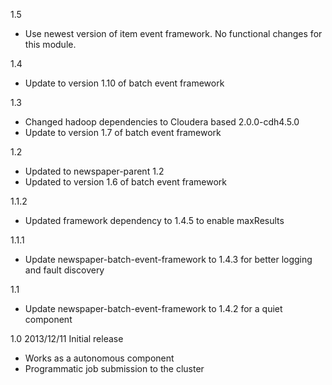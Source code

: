 1.5
* Use newest version of item event framework. No functional changes for this module.

1.4
* Update to version 1.10 of batch event framework

1.3
* Changed hadoop dependencies to Cloudera based 2.0.0-cdh4.5.0 
* Update to version 1.7 of batch event framework

1.2
* Updated to newspaper-parent 1.2
* Updated to version 1.6 of batch event framework

1.1.2
* Updated framework dependency to 1.4.5 to enable maxResults

1.1.1
* Update newspaper-batch-event-framework to 1.4.3 for better logging and fault discovery

1.1
* Update newspaper-batch-event-framework to 1.4.2 for a quiet component


1.0 2013/12/11
Initial release
 - Works as a autonomous component
 - Programmatic job submission to the cluster

